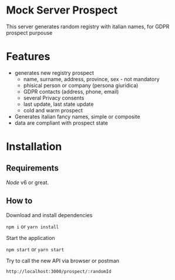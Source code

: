 # Mock Server Prospect

This server generates random registry with italian names, for GDPR prospect purpouse

# Features

- generates new registry prospect
  - name, surname, address, province, sex - not mandatory
  - phisical person or company (persona giuridica)
  - GDPR contacts (address, phone, email)
  - several Privacy consents
  - last update, last state update
  - cold and warm prospect
- Generates italian fancy names, simple or composite
- data are compliant with prospect state

# Installation

## Requirements

_Node_ v6 or great.

## How to

Download and install dependencies

`npm i` or `yarn install`

Start the application

`npm start` or `yarn start`

Try to call the new API via browser or postman

`http://localhost:3000/prospect/:randomId`
